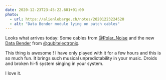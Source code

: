 ```yaml
---
date: 2020-12-23T23:45:22.601+01:00
photo:
  - url: https://alienlebarge.ch/notes/20201223224520
  - alt: "Data Bender module lying on patch cables"
---
```

Looks what arrives today: Some cables from [@Polar_Noise](https://twitter.com/Polar_Noise) and the new [Data Bender](https://www.qubitelectronix.com/shop/data-bender) from [@qubitelectronix](https://twitter.com/qubitelectronix).

This thing is awesome ! I have only played with it for a few hours and this is so much fun. It brings such musical unpredictability in your music. Droids and broken hi-fi system singing in your system.

I love it.
